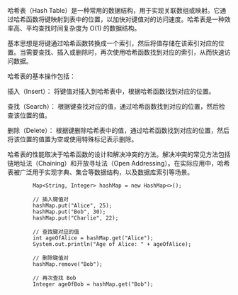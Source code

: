 哈希表（Hash Table）是一种常用的数据结构，用于实现关联数组或映射。它通过哈希函数将键映射到表中的位置，以加快对键值对的访问速度。哈希表是一种效率高、平均查找时间复杂度为 O(1) 的数据结构。

基本思想是将键通过哈希函数转换成一个索引，然后将值存储在该索引对应的位置。当需要查找、插入或删除时，再次使用哈希函数找到对应的索引，从而快速访问数据。

哈希表的基本操作包括：

插入（Insert）： 将键值对插入到哈希表中，根据哈希函数找到对应的位置。

查找（Search）： 根据键查找对应的值，通过哈希函数找到对应的位置，然后检查该位置的值。

删除（Delete）： 根据键删除哈希表中的值，通过哈希函数找到对应的位置，然后将该位置的值置为空或使用特殊标记表示删除。

哈希表的性能取决于哈希函数的设计和解决冲突的方法。解决冲突的常见方法包括链地址法（Chaining）和开放寻址法（Open Addressing）。在实际应用中，哈希表被广泛用于实现字典、集合等数据结构，以及数据库索引等场景。

```code
        Map<String, Integer> hashMap = new HashMap<>();

        // 插入键值对
        hashMap.put("Alice", 25);
        hashMap.put("Bob", 30);
        hashMap.put("Charlie", 22);

        // 查找键对应的值
        int ageOfAlice = hashMap.get("Alice");
        System.out.println("Age of Alice: " + ageOfAlice);

        // 删除键值对
        hashMap.remove("Bob");

        // 再次查找 Bob
        Integer ageOfBob = hashMap.get("Bob");
```
